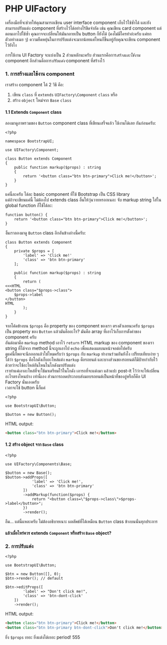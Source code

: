 # PHP UIFactory

เครื่องมือที่จะช่วยให้คุณสามารถเชียน user interface component เก็บไว้ใช้ซ้ำได้ และยังสามารถปรับแต่ง component ที่สร้างไว้ได้อย่างไร้ขีดจำกัด เช่น คุณเขียน card component แต่ตอนเอาไปใช้ซ้ำ คุณอาจจะเปลี่ยนให้มันกลายเป็น button ก็ยังได้ (คงไม่มีใครทำอ่ะครับ แค่ยกตัวอย่างเฉย ๆ) ความยืดหยุ่นในการปรับแต่งจะมากน้อยแค่ไหนก็ขึ้นอยู่กับคุณจะเขียน component ไว้ยังไง  

การใช้งาน UI Factory จะแบ่งเป็น 2 ส่วนหลักนะครับ ส่วนแรกคือการ*สร้างและใช้งาน* component อีกส่วนคือการ*ปรับแต่ง* component ที่สร้างไว้

### 1. การสร้างและใช้งาน component
เราสร้าง component ได้ 2 วิธี คือ:
1. เขียน `class` ที่ `extends` `UIFactory\Component` `class` หรือ
2. สร้าง `object` ใหม่จาก `Base` `class`

#### 1.1 Extends `Component` class
ลองมาดูภาพรวมของ `Button` component class ที่เขียนเสร็จแล้ว ใช้งานได้เลย กันก่อนครับ:
```
<?php

namespace BootstrapUI;

use UIFactory\Component;

class Button extends Component
{
	public function markup($props) : string
	{
		return '<button class="btn btn-primary">Click me!</button>';
	}
}
```
แค่นี้ละครับ ได้ละ basic component ที่ใช้ Bootstrap เป็น CSS library  
แต่ถ้าจะเขียนแค่นี้ ไม่ต้องไป extends class อื่นให้วุ่นวายหรอกเนอะ จับ markup string ใส่ใน global function ก็ใช้ได้ละ:
```
function button() {
	return '<button class="btn btn-primary">Click me!</button>';
}
```

งั้นเราลองมาดู `Button` class อีกอันข้างล่างนี้ครับ:
```
class Button extends Component
{
	private $props = [
		'label' => 'Click me!'
		'class' => 'btn btn-primary'
	];

	public function markup($props) : string
	{
		return (
<<<HTML
<button class="$props->class">
	$props->label
</button>
HTML
		);
	}
}
```
จากโค้ดข้างบน `$props` คือ property ของ component ของเรา ตรงตัวเลยนะครับ `$props` เป็น property ของ `Button` แล้วมันคืออะไร? มันคือ array ที่เอาไว้เก็บการตั้งค่าของ component ครับ   
อันต่อมาคือ `markup` method เอาไว้ `return` HTML markup ของ component ของเรา string ที่ได้จาก method นี้จะถูกเอาไป `echo` เพื่อแสดงผลบนหน้าจอต่อไปครับ  
ดูแค่นี้ก็พอจะนึกออกแล้วใช่ไหมครับว่า `$props` กับ `markup` ทำงานร่วมกันยังไง เปรียบเทียบง่าย ๆ ได้ว่า `$props` คือโกดังเก็บอะไหล่แต่ง `markup` คือรถยนต์ และบางส่วนของรถยนต์ก็มีป้ายกำกับไว้ด้วยว่าจะใช้อะไหล่อันไหนในโกดังมาปรับแต่ง  
เราทำแค่เอาอะไหล่ที่จะใช้มาเตรียมไว้ในโกดัง เอารถที่จะแต่งมา แล้วแปะ post-it ไว้ว่าจะให้เปลี่ยนอะไรตรงไหนบ้าง เท่านี้เอง ส่วนการถอดประกอบส่งมอบรถยนต์เป็นหน้าที่ของอู่หรือก็คือ UI Factory นั่นเองครับ  
เวลาจะใช้ button นี้ก็แค่
```
<?php

use BootstrapUI\Button;

$button = new Button();
```
HTML output:
```html
<button class="btn btn-primary">Click me!</button>
```

#### 1.2 สร้าง object จาก `Base` class
```
<?php

use UIFactory\Components\Base;

$button = new Base();
$button->addProps([
			'label' => 'Click me!',
			'class' => 'btn btn-primary'
		])
		->addMarkup(function($props) {
			return "<button class=\"$props->class\">$props->label</button>";
		})
		->render();
```
อืม... แต่นี้แหละครับ ไม่ต้องอธิบายเนาะ ผลลัพธ์ที่ได้เหมือน `Button` class ข้างบนนั่นทุกประการ

#### แล้วเมื่อไหร่ควร extends `Component` หรือสร้าง `Base` object?


### 2. การปรับแต่ง
```
<?php

use BootstrapUI\Button;

$btn = new Button([], 0);
$btn->render(); // default

$btn->editProps([
		'label' => "Don't click me!",
		'class' => 'btn-dont-click'
	])
	->render();
```
HTML output:
```html
<button class="btn btn-primary">Click me!</button>
<button class="btn btn-primary btn-dont-click">Don't click me!</button>
```
ยิ่ง `$props` เยอะ ยิ่งแต่งได้เยอะ period! 555
